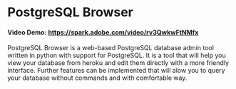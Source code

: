 # PostgreSQL Browser
#### Video Demo:  https://spark.adobe.com/video/rv3QwkwFtNMfx

PostgreSQL Browser is a web-based PostgreSQL database admin tool written in python with support for PostgreSQL.
It is a tool that will help you view your database from heroku and edit them directly with a more friendly interface. Further features can be implemented that will alow you to query your database without commands and with comfortable way.
